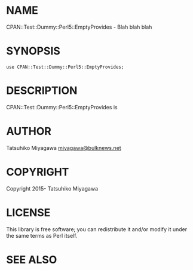 # NAME

CPAN::Test::Dummy::Perl5::EmptyProvides - Blah blah blah

# SYNOPSIS

    use CPAN::Test::Dummy::Perl5::EmptyProvides;

# DESCRIPTION

CPAN::Test::Dummy::Perl5::EmptyProvides is

# AUTHOR

Tatsuhiko Miyagawa <miyagawa@bulknews.net>

# COPYRIGHT

Copyright 2015- Tatsuhiko Miyagawa

# LICENSE

This library is free software; you can redistribute it and/or modify
it under the same terms as Perl itself.

# SEE ALSO
